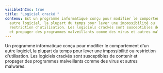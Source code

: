 ```yaml
---
visibleInCms: true
title: "Logiciel cracké "
contenu: Est un programme informatique conçu pour modifier le comportement d'un
  autre logiciel, la plupart du temps pour lever une impossibilité ou
  restriction d'utilisation. Les logiciels crackés sont susceptibles de contenir
  et propager des programmes malveillants comme des virus et autres malwares.
---
```

Un programme informatique conçu pour modifier le comportement d'un autre logiciel, la plupart du temps pour lever une impossibilité ou restriction d'utilisation. Les logiciels crackés sont susceptibles de contenir et propager des programmes malveillants comme des virus et autres malwares.